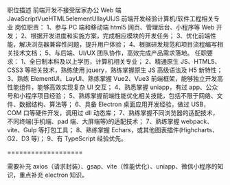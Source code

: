 职位描述
前端开发不接受居家办公 Web 端 JavaScriptVueHTML5elementUIlayUIJS 前端开发经验计算机/软件工程相关专业
岗位职责：
1、参与 PC 端和移动端 html5 网页、管理后台、小程序等 Web 开发；
2、根据开发进度和实施方案，完成相应模块的开发任务；
3、优化前端性能，解决浏览器兼容性问题，提升用户体验；
4、根据研发规范和项目流程编写相关技术文档；
5、与后端、UI/UX 团队协作，高效完成产品需求落地。
任职要求：
1、全日制本科及以上学历，计算机相关专业；
2、精通原生 JS、HTML5、CSS3 等相关技术，熟练使用 jquery，熟练掌握原生 JS 高级语法及 H5 新特性；
3、熟练 ElementUI、LayUI、熟练掌握 Vue2、Vue3 前端框架，能够独立开发高性能组件，能够高效实现复杂 UI 交互；
4、熟悉掌握 uniapp，有过 app、公众号和小程序项目经验；
5、熟练掌握前端性能优化相关技能，包括不限于网络、文件、数据结构、算法等；
6、具备 Electron 桌面应用开发经验，做过 USB，COM 口等硬件开发，调用过 dll 动态库；
7、熟练掌握不同浏览器的适配技术，不同终端(手机端、pad 端、大屏端等)的适配技术；
7、熟练掌握 webpack、vite、Gulp 等打包工具；
8、熟练掌握 Echars，或其他图表插件(Highcharts、G2、D3 等)；
9、有 TypeScript 经验优先。

===================

需要补充 axios（请求封装）、gsap、vite（性能优化）、uniapp、微信小程序的知识，重点补充 electron 知识。
